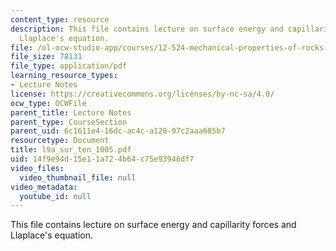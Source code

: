 ```yaml
---
content_type: resource
description: This file contains lecture on surface energy and capillarity forces and
  Llaplace's equation.
file: /ol-ocw-studio-app/courses/12-524-mechanical-properties-of-rocks-fall-2005/14f9e94d15e11a724b64c75e93946df7_l9a_sur_ten_1005.pdf
file_size: 78131
file_type: application/pdf
learning_resource_types:
- Lecture Notes
license: https://creativecommons.org/licenses/by-nc-sa/4.0/
ocw_type: OCWFile
parent_title: Lecture Notes
parent_type: CourseSection
parent_uid: 6c1611e4-16dc-ac4c-a120-97c2aaa685b7
resourcetype: Document
title: l9a_sur_ten_1005.pdf
uid: 14f9e94d-15e1-1a72-4b64-c75e93946df7
video_files:
  video_thumbnail_file: null
video_metadata:
  youtube_id: null
---
```

This file contains lecture on surface energy and capillarity forces and Llaplace's equation.